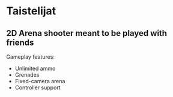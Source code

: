 # Taistelijat

## 2D Arena shooter meant to be played with friends

Gameplay features:
- Unlimited ammo
- Grenades
- Fixed-camera arena
- Controller support
